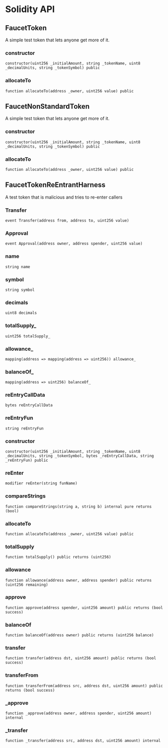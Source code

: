 # Solidity API

## FaucetToken

A simple test token that lets anyone get more of it.

### constructor

```solidity
constructor(uint256 _initialAmount, string _tokenName, uint8 _decimalUnits, string _tokenSymbol) public
```

### allocateTo

```solidity
function allocateTo(address _owner, uint256 value) public
```

## FaucetNonStandardToken

A simple test token that lets anyone get more of it.

### constructor

```solidity
constructor(uint256 _initialAmount, string _tokenName, uint8 _decimalUnits, string _tokenSymbol) public
```

### allocateTo

```solidity
function allocateTo(address _owner, uint256 value) public
```

## FaucetTokenReEntrantHarness

A test token that is malicious and tries to re-enter callers

### Transfer

```solidity
event Transfer(address from, address to, uint256 value)
```

### Approval

```solidity
event Approval(address owner, address spender, uint256 value)
```

### name

```solidity
string name
```

### symbol

```solidity
string symbol
```

### decimals

```solidity
uint8 decimals
```

### totalSupply_

```solidity
uint256 totalSupply_
```

### allowance_

```solidity
mapping(address => mapping(address => uint256)) allowance_
```

### balanceOf_

```solidity
mapping(address => uint256) balanceOf_
```

### reEntryCallData

```solidity
bytes reEntryCallData
```

### reEntryFun

```solidity
string reEntryFun
```

### constructor

```solidity
constructor(uint256 _initialAmount, string _tokenName, uint8 _decimalUnits, string _tokenSymbol, bytes _reEntryCallData, string _reEntryFun) public
```

### reEnter

```solidity
modifier reEnter(string funName)
```

### compareStrings

```solidity
function compareStrings(string a, string b) internal pure returns (bool)
```

### allocateTo

```solidity
function allocateTo(address _owner, uint256 value) public
```

### totalSupply

```solidity
function totalSupply() public returns (uint256)
```

### allowance

```solidity
function allowance(address owner, address spender) public returns (uint256 remaining)
```

### approve

```solidity
function approve(address spender, uint256 amount) public returns (bool success)
```

### balanceOf

```solidity
function balanceOf(address owner) public returns (uint256 balance)
```

### transfer

```solidity
function transfer(address dst, uint256 amount) public returns (bool success)
```

### transferFrom

```solidity
function transferFrom(address src, address dst, uint256 amount) public returns (bool success)
```

### _approve

```solidity
function _approve(address owner, address spender, uint256 amount) internal
```

### _transfer

```solidity
function _transfer(address src, address dst, uint256 amount) internal
```

